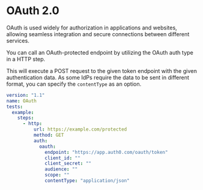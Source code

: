 # OAuth 2.0

OAuth is used widely for authorization in applications and websites, allowing seamless integration and secure connections between different services.

You can call an OAuth-protected endpoint by utilizing the OAuth auth type in a HTTP step.

This will execute a POST request to the given token endpoint with the given authentication data.
As some IdPs require the data to be sent in different format, you can specify the `contentType` as an option.

```yaml
version: "1.1"
name: OAuth
tests:
  example:
    steps:
      - http:
          url: https://example.com/protected
          method: GET
          auth:
            oauth:
              endpoint: "https://app.auth0.com/oauth/token"
              client_id: ""
              client_secret: ""
              audience: ""
              scope: ""
              contentType: "application/json"
```
